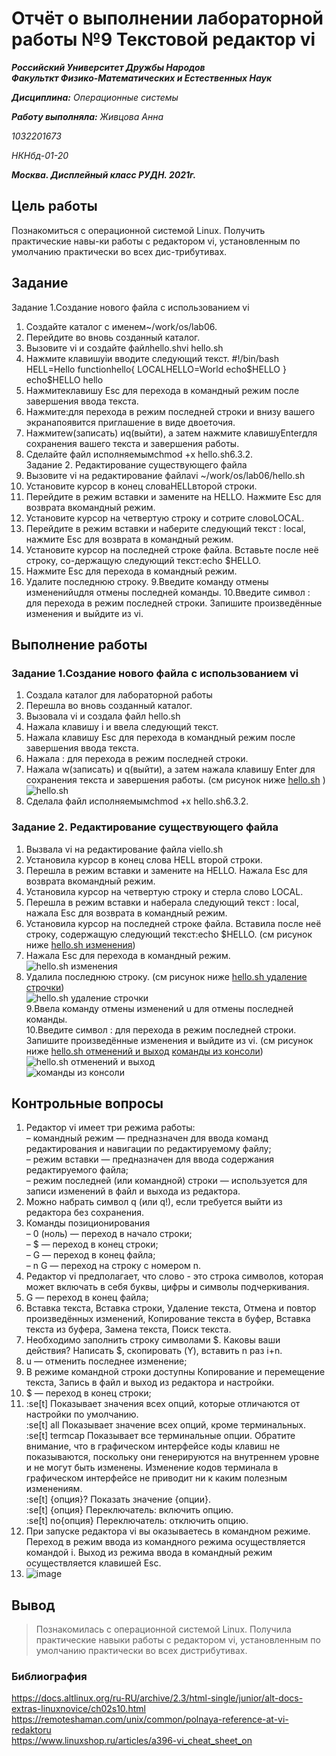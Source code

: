 # Отчёт о выполнении лабораторной работы №9 Текстовой редактор vi
***Российский Университет Дружбы Народов***  
***Факульткт Физико-Математических и Естественных Наук***  

 ***Дисциплина:*** *Операционные системы*  
 
 ***Работу выполняла:*** *Живцова Анна*  
 
 *1032201673*  
 
 *НКНбд-01-20*  
 
 ***Москва. Дисплейный класс РУДН. 2021г.***  
 
## Цель работы 
Познакомиться с операционной системой Linux. Получить практические навы-ки работы с редактором vi, установленным по умолчанию практически во всех дис-трибутивах.
## Задание 
Задание 1.Создание нового файла с использованием vi
1. Создайте каталог с именем~/work/os/lab06.
2. Перейдите во вновь созданный каталог.
3. Вызовите vi и создайте файлhello.shvi hello.sh
4. Нажмите клавишуiи вводите следующий текст.
#!/bin/bash
HELL=Hello
functionhello{
LOCALHELLO=World
echo$HELLO
}
echo$HELLO
hello
5. Нажмитеклавишу Esc для перехода в командный режим после завершения ввода текста.
6. Нажмите:для перехода в режим последней строки и внизу вашего экранапоявится приглашение в виде двоеточия.
7. Нажмитеw(записать) иq(выйти), а затем нажмите клавишуEnterдля сохранения вашего текста и завершения работы.
8. Сделайте файл исполняемымchmod +x hello.sh6.3.2.  
Задание 2. Редактирование существующего файла
1. Вызовите vi на редактирование файлаvi ~/work/os/lab06/hello.sh
2. Установите курсор в конец словаHELLвторой строки.
3. Перейдите в режим вставки и замените на HELLO. Нажмите Esc для возврата вкомандный режим.
4. Установите курсор на четвертую строку и сотрите словоLOCAL.
5. Перейдите в режим вставки и наберите следующий текст : local, нажмите Esc для возврата в командный режим.
6. Установите курсор на последней строке файла. Вставьте после неё строку, со-держащую следующий текст:echo $HELLO.
7. Нажмите Esc для перехода в командный режим.
8. Удалите последнюю строку.
9.Введите команду отмены измененийuдля отмены последней команды.
10.Введите символ : для перехода в режим последней строки. Запишите произведённые изменения и выйдите из vi.

## Выполнение работы
### Задание 1.Создание нового файла с использованием vi
1. Создала каталог для лабораторной работы  
2. Перешла во вновь созданный каталог.
3. Вызовала vi и создала файл hello.sh  
4. Нажала клавишу i и ввела следующий текст.  
5. Нажала клавишу Esc для перехода в командный режим после завершения ввода текста.  
6. Нажала : для перехода в режим последней строки.  
7. Нажала w(записать) и q(выйти), а затем нажала клавишу Enter для сохранения текста и завершения работы.  (см рисунок ниже [hello.sh](lab09/1.jpg) )  
 ![hello.sh](lab09/1.jpg)  
8. Сделала файл исполняемымchmod +x hello.sh6.3.2.  
### Задание 2. Редактирование существующего файла
1. Вызвала vi на редактирование файла viello.sh  
2. Установила курсор в конец слова HELL второй строки.  
3. Перешла в режим вставки и замените на HELLO. Нажала Esc для возврата вкомандный режим.  
4. Установила курсор на четвертую строку и стерла слово LOCAL.  
5. Перешла в режим вставки и наберала следующий текст : local, нажала Esc для возврата в командный режим.  
6. Установила курсор на последней строке файла. Вставила после неё строку, содержащую следующий текст:echo $HELLO.  (см рисунок ниже [hello.sh изменения](lab09/2.jpg))  
7. Нажала Esc для перехода в командный режим.  
 ![hello.sh изменения](lab09/2.jpg)  
8. Удалила последнюю строку.  (см рисунок ниже [hello.sh удаление строчки](lab09/3.jpg))  
 ![hello.sh удаление строчки](lab09/3.jpg)  
9.Ввела команду отмены изменений u для отмены последней команды.  
10.Введите символ : для перехода в режим последней строки. Запишите произведённые изменения и выйдите из vi.  (см рисунок ниже [hello.sh отменений и выход](lab09/4.jpg) [команды из консоли](lab09/5.jpg))  
 ![hello.sh отменений и выход](lab09/4.jpg)  
 ![команды из консоли](lab09/5.jpg)  
## Контрольные вопросы
1. Редактор vi имеет три режима работы:  
    – командный режим — предназначен для ввода команд редактирования и навигации по редактируемому файлу;  
    – режим вставки — предназначен для ввода содержания редактируемого файла;  
    – режим последней (или командной) строки — используется для записи изменений в файл и выхода из редактора.  
2. Можно набрать символ q (или q!), если требуется выйти из редактора без сохранения.  
3. Команды позиционирования    
    – 0 (ноль) — переход в начало строки;  
    – $ — переход в конец строки;   
    – G — переход в конец файла;   
    – n G — переход на строку с номером n.  
4. Редактор vi предполагает, что слово - это строка символов, которая может включать в себя буквы, цифры и символы подчеркивания. 
5. G — переход в конец файла;
6. Вставка текста, Вставка строки, Удаление текста, Отмена и повтор произведённых изменений, Копирование текста в буфер, Вставка текста из буфера, Замена текста, Поиск текста.  
8. Необходимо заполнить строку символами $. Каковы ваши действия? Написать $, cкопировать (Y), вставить n раз i+n.  
9. u — отменить последнее изменение;  
10.  В режиме командной строки доступны Копирование и перемещение текста, Запись в файл и выход из редактора и настройки.  
10. $ — переход в конец строки;  
11. :se[t]	Показывает значения всех опций, которые отличаются от настройки по умолчанию.  
    :se[t] all	Показывает значение всех опций, кроме терминальных.  
    :se[t] termcap	Показывает все терминальные опции. Обратите внимание, что в графическом интерфейсе коды клавиш не показываются, поскольку они генерируются на внутреннем уровне и не могут быть изменены. Изменение кодов терминала в графическом интерфейсе не приводит ни к каким полезным изменениям.  
    :se[t] {опция}?	Показать значение {опции}.  
    :se[t] {опция}  Переключатель: включить опцию.  
    :se[t] no{опция}	Переключатель: отключить опцию.    
12. При запуске редактора vi вы оказываетесь в командном режиме. Переход в режим ввода из командного режима осуществляется командой i.  Выход из режима ввода в командный режим осуществляется клавишей Esc.  
13. ![image](lab09/6.jpg)
## Вывод
> Познакомилась с операционной системой Linux. Получила практические навыки работы с редактором vi, установленным по умолчанию практически во всех дистрибутивах.
### Библиография
https://docs.altlinux.org/ru-RU/archive/2.3/html-single/junior/alt-docs-extras-linuxnovice/ch02s10.html  
https://remoteshaman.com/unix/common/polnaya-reference-at-vi-redaktoru  
https://www.linuxshop.ru/articles/a396-vi_cheat_sheet_on   
